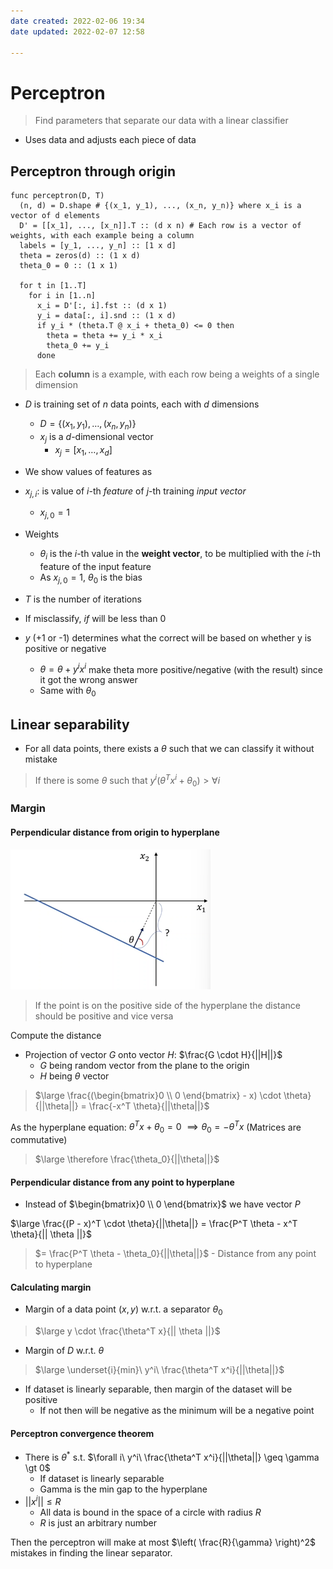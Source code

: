 ```yaml
---
date created: 2022-02-06 19:34
date updated: 2022-02-07 12:58

---
```


# Perceptron

> Find parameters that separate our data with a linear classifier

- Uses data and adjusts each piece of data

## Perceptron through origin


```pseudocode
func perceptron(D, T)
  (n, d) = D.shape # {(x_1, y_1), ..., (x_n, y_n)} where x_i is a vector of d elements
  D' = [[x_1], ..., [x_n]].T :: (d x n) # Each row is a vector of weights, with each example being a column
  labels = [y_1, ..., y_n] :: [1 x d]
  theta = zeros(d) :: (1 x d)
  theta_0 = 0 :: (1 x 1)

  for t in [1..T]
    for i in [1..n]
      x_i = D'[:, i].fst :: (d x 1) 
      y_i = data[:, i].snd :: (1 x d)
      if y_i * (theta.T @ x_i + theta_0) <= 0 then
        theta = theta += y_i * x_i
        theta_0 += y_i
      done
```

> Each **column** is a example, with each row being a weights of a single dimension

- $D$ is training set of $n$ data points, each with $d$ dimensions
  - $D = \{ (x_1, y_1), \ldots, (x_n, y_n) \}$
  - $x_j$ is a $d$-dimensional vector
    - $x_j = [x_1, \ldots, x_d ]$
- We show values of features as
- $x_{j, i}$: is value of $i$-th _feature_ of $j$-th training _input vector_ 
  - $x_{j, 0} = 1$
- Weights
  - $\theta_i$ is the $i$-th value in the **weight vector**, to be multiplied with the $i$-th feature of the input feature
  - As $x_{j,0} = 1$, $\theta_0$ is the bias
- $T$ is the number of iterations

- If misclassify, $if$ will be less than 0
- $y$ (+1 or -1) determines what the correct will be based on whether y is positive or negative
  - $\theta = \theta + y^i x^i$ make theta more positive/negative (with the result) since it got the wrong answer
  - Same with $\theta_0$

## Linear separability

- For all data points, there exists a $\theta$ such that we can classify it without mistake

> If there is some $\theta$ such that $y^i (\theta^T x^i + \theta_0) \gt \forall i$

### Margin

#### Perpendicular distance from origin to hyperplane

![margin](margin.png)

> If the point is on the positive side of the hyperplane the distance should be positive and vice versa

Compute the distance

- Projection of vector $G$ onto vector $H$: $\frac{G \cdot H}{||H||}$
  - $G$ being random vector from the plane to the origin
  - $H$ being $\theta$ vector

> $\large \frac{(\begin{bmatrix}0 \\ 0 \end{bmatrix} - x) \cdot \theta}{||\theta||} = \frac{-x^T \theta}{||\theta||}$

As the hyperplane equation: $\theta^T x + \theta_0 = 0$
$\implies \theta_0 = -\theta^T x$ (Matrices are commutative)

> $\large \therefore \frac{\theta_0}{||\theta||}$

#### Perpendicular distance from any point to hyperplane

- Instead of $\begin{bmatrix}0 \\ 0 \end{bmatrix}$ we have vector $P$

$\large \frac{(P - x)^T \cdot \theta}{||\theta||} = \frac{P^T \theta - x^T \theta}{|| \theta ||}$

> $= \frac{P^T \theta - \theta_0}{||\theta||}$ - Distance from any point to hyperplane

#### Calculating margin

- Margin of a data point $(x, y)$  w.r.t. a separator $\theta_0$

> $\large y \cdot \frac{\theta^T x}{|| \theta ||}$

- Margin of $D$ w.r.t. $\theta$

> $\large \underset{i}{min}\ y^i\ \frac{\theta^T x^i}{||\theta||}$

- If dataset is linearly separable, then margin of the dataset will be positive
  - If not then will be negative as the minimum will be a negative point

#### Perceptron convergence theorem

- There is $\theta^*$ s.t. $\forall i\ y^i\ \frac{\theta^T x^i}{||\theta||} \geq \gamma \gt 0$
  - If dataset is linearly separable
  - Gamma is the min gap to the hyperplane
- $||x^i|| \leq R$
  - All data is bound in the space of a circle with radius $R$
  - $R$ is just an arbitrary number

Then the perceptron will make at most $\left( \frac{R}{\gamma} \right)^2$ mistakes in finding the linear separator.


